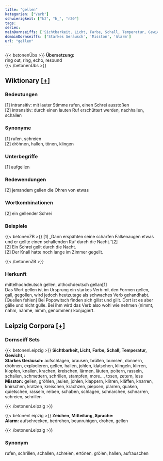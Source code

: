 ```yaml
---
title: "gellen"
kategorien: ["Verb"]
schwierigkeit: ["k2", "h_", "r20"]
tags:
series:
mainDornseiffs: ['Sichtbarkeit, Licht, Farbe, Schall, Temperatur, Gewicht,', 'Zeichen, Mitteilung, Sprache']
domainDornseiffs: ['Starkes Geräusch', 'Misston', 'Alarm']
url: "gellen"
---
```


{{< betonenÜbs >}}
**Übersetzung:**  
ring out, ring, echo, resound  
{{< /betonenÜbs >}}

## Wiktionary [[+](https://de.wiktionary.org/wiki/gellen)]

### Bedeutungen
[1] intransitiv: mit lauter Stimme rufen, einen Schrei ausstoßen  
[2] intransitiv: durch einen lauten Ruf erschüttert werden, nachhallen, schallen  

### Synonyme
[1] rufen, schreien  
[2] dröhnen, hallen, tönen, klingen  

### Unterbegriffe
[1] aufgellen  

### Redewendungen
[2] jemandem gellen die Ohren von etwas  

### Wortkombinationen
[2] ein gellender Schrei  

### Beispiele
{{< betonenZB >}}
[1] „Dann erspähten seine scharfen Falkenaugen etwas und er gellte einen schallenden Ruf durch die Nacht.“[2]  
[2] Ein Schrei gellt durch die Nacht.  
[2] Der Knall hatte noch lange im Zimmer gegellt.  

{{< /betonenZB >}}
### Herkunft
mittelhochdeutsch gellen, althochdeutsch gellan[1]  
Das Wort gellen ist im Ursprung ein starkes Verb mit den Formen gellen, gall, gegollen, wird jedoch heutzutage als schwaches Verb gehandhabt.[Quellen fehlen] Bei Popowitsch finden sich gillst und gillt. Dort ist es aber gälle und nicht gülle. Bei ihm wird das Verb also wohl wie nehmen (nimmt, nahm, nähme, nimm, genommen) konjugiert.  


## Leipzig Corpora [[+](https://corpora.uni-leipzig.de/en/res?word=gellen&corpusId=deu_newscrawl-public_2018)]

### Dornseiff Sets
{{< betonenLeipzig >}}
**Sichtbarkeit, Licht, Farbe, Schall, Temperatur, Gewicht,:**  
**Starkes Geräusch:** aufschlagen, brausen, brüllen, bumsen, donnern, dröhnen, explodieren, gellen, hallen, johlen, klatschen, klingeln, klirren, klopfen, knallen, krachen, kreischen, lärmen, läuten, poltern, rasseln, schallen, schmettern, schrillen, stampfen, more..., tosen, zetern, less  
**Misston:** gellen, gröhlen, jaulen, johlen, klappern, klirren, kläffen, knarren, knirschen, kratzen, kreischen, krächzen, piepsen, plärren, quaken, quietschen, rasseln, reiben, schaben, schlagen, schnarchen, schnarren, schreien, schrillen  

{{< /betonenLeipzig >}}


{{< betonenLeipzig >}}
**Zeichen, Mitteilung, Sprache:**  
**Alarm:** aufschrecken, bedrohen, beunruhigen, drohen, gellen  

{{< /betonenLeipzig >}}

### Synonym
rufen, schrillen, schallen, schreien, ertönen, grölen, hallen, aufrauschen

